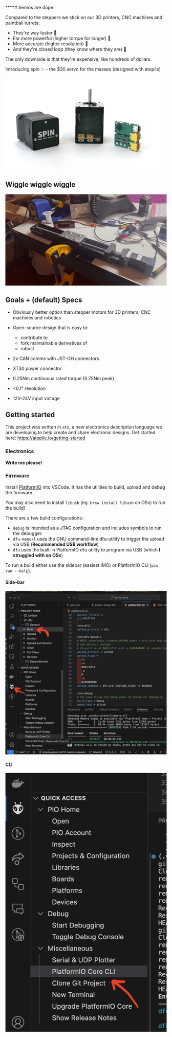 ****# Servos are dope.

Compared to the steppers we stick on our 3D printers, CNC machines and paintball turrets:
 - They're way faster 🏃
 - Far more powerful (higher torque for longer) 💪
 - More accurate (higher resolution) 🎯
 - And they're closed loop (they know where they are) 🤖

The only downside is that they're expensive, like hundreds of dollars.

Introducing spin ✨ - the $30 servo for the masses (designed with atopile)

![spin](docs/showing-off-the-very-goods.jpg)

## Wiggle wiggle wiggle

![wiggle-wiggle-wiggle](docs/wiggle-wiggle-wiggle.gif)

## Goals + (default) Specs

- Obviously better option than stepper motors for 3D printers, CNC machines and robotics
- Open-source design that is easy to:
  - contribute to
  - fork maintainable derivatives of
  - robust

- 2x CAN comms with JST-GH connectors
- XT30 power connector
- 0.25Nm continuous rated torque (0.75Nm peak)
- <0.1° resolution
- 12V-24V input voltage

## Getting started

This project was written in `ato`, a new electronics description language we are developing to help create and share electronic designs. Get started here: https://atopile.io/getting-started

### Electronics

**Write me please!**

### Firmware

Install [PlatformIO](https://platformio.org/) into VSCode. It has the utilities to build, upload and debug the firmware.

You may also need to install `libusb` (eg. `brew install libusb` on OSx) to run the build!

There are a few build configurations:
- `debug` is intended as a JTAG configuration and includes symbols to run the debugger.
- `dfu-manual` uses the GNU command-line dfu-utility to trigger the upload via USB (**Recommended USB workflow**)
- `dfu` uses the built-in PlatformIO dfu utility to program via USB (which **I struggled with on OSx**)

To run a build either use the sidebar (easiest IMO) or PlatformIO CLI (`pio run --help`).

#### Side-bar

![platformio](docs/platoformio-build-and-upload.png)

#### CLI

![platformio-cli](docs/pio-cli-env.png)
